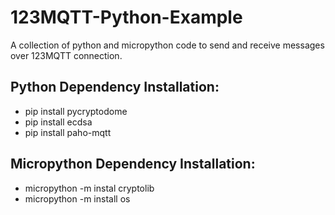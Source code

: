 # 123MQTT-Python-Example

A collection of python and micropython code to send and receive messages over 123MQTT connection.

## Python Dependency Installation:
* pip install pycryptodome
* pip install ecdsa
* pip install paho-mqtt

## Micropython Dependency Installation:
* micropython -m instal cryptolib
* micropython -m install os

